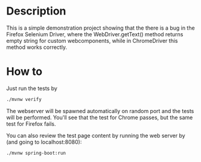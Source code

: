 
# Description

This is a simple demonstration project showing that the there is a bug in the Firefox Selenium Driver, where the WebDriver.getText() method returns empty string for custom webcomponents, while in ChromeDriver this method works correctly.

# How to 

Just run the tests by
```sh
./mvnw verify
```

The webserver will be spawned automatically on random port and the tests will be performed.
You'll see that the test for Chrome passes, but the same test for Firefox fails.

You can also review the test page content by running the web server by (and going to localhost:8080):
```sh
./mvnw spring-boot:run
```

